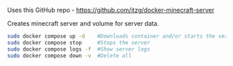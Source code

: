 Uses this GitHub repo - https://github.com/itzg/docker-minecraft-server

Creates minecraft server and volume for server data.

```bash
sudo docker compose up -d    #Downloads container and/or starts the server
sudo docker compose stop     #Stops the server
sudo docker compose logs -f  #Show server logs
sudo docker compose down -v  #Delete all
```
